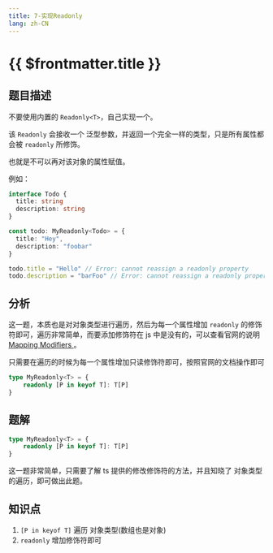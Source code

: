 ```yaml
---
title: 7-实现Readonly
lang: zh-CN
---
```


# {{ $frontmatter.title }}

## 题目描述

不要使用内置的 `Readonly<T>`，自己实现一个。

该 `Readonly` 会接收一个 泛型参数，并返回一个完全一样的类型，只是所有属性都会被  `readonly` 所修饰。

也就是不可以再对该对象的属性赋值。

例如：

```ts
interface Todo {
  title: string
  description: string
}

const todo: MyReadonly<Todo> = {
  title: "Hey",
  description: "foobar"
}

todo.title = "Hello" // Error: cannot reassign a readonly property
todo.description = "barFoo" // Error: cannot reassign a readonly property
```

## 分析

这一题，本质也是对对象类型进行遍历，然后为每一个属性增加 `readonly` 的修饰符即可，遍历非常简单，而要添加修饰符在 js 中是没有的，可以查看官网的说明 [Mapping Modifiers
](https://www.typescriptlang.org/docs/handbook/2/mapped-types.html#mapping-modifiers)。

只需要在遍历的时候为每一个属性增加只读修饰符即可，按照官网的文档操作即可

```ts
type MyReadonly<T> = {
    readonly [P in keyof T]: T[P]
}
```

## 题解

```ts
type MyReadonly<T> = {
    readonly [P in keyof T]: T[P]
}
```

这一题非常简单，只需要了解 ts 提供的修改修饰符的方法，并且知晓了 对象类型的遍历，即可做出此题。

## 知识点

1. `[P in keyof T]` 遍历 对象类型(数组也是对象)
2. `readonly` 增加修饰符即可
